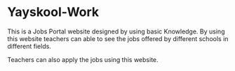# Yayskool-Work

This is a Jobs Portal website designed by using basic Knowledge. By using this website teachers can able to see the jobs offered by different schools in different fields.

Teachers can also apply the jobs using this website.